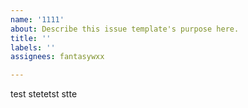 ```yaml
---
name: '1111'
about: Describe this issue template's purpose here.
title: ''
labels: ''
assignees: fantasywxx

---
```


test
stetetst
stte
